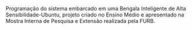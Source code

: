 Programação do sistema embarcado em uma Bengala Inteligente de Alta Sensibilidade-Ubuntu, projeto criado no Ensino Médio e apresentado na Mostra Interna de Pesquisa e Extensão realizada pela FURB.
